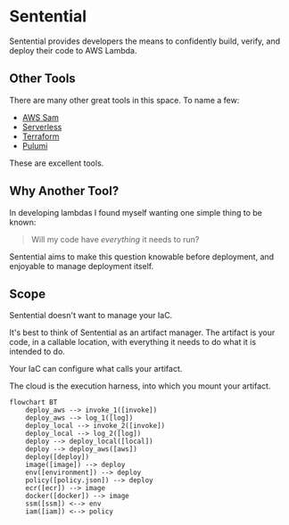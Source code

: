 # Sentential
Sentential provides developers the means to confidently build, verify, and deploy their code to AWS Lambda.

## Other Tools
There are many other great tools in this space. To name a few:

- [AWS Sam](https://aws.amazon.com/serverless/sam/)
- [Serverless](https://www.serverless.com/)
- [Terraform](https://www.terraform.io/)
- [Pulumi](https://www.pulumi.com/)

These are excellent tools.

## Why Another Tool?
In developing lambdas I found myself wanting one simple thing to be known:

> Will my code have _everything_ it needs to run?

Sentential aims to make this question knowable before deployment, and enjoyable to manage deployment itself.

## Scope
Sentential doesn't want to manage your IaC.

It's best to think of Sentential as an artifact manager. The artifact is your code, in a callable location, with everything it needs to do what it is intended to do.

Your IaC can configure what calls your artifact.

The cloud is the execution harness, into which you mount your artifact.

```mermaid
flowchart BT
    deploy_aws --> invoke_1([invoke])
    deploy_aws --> log_1([log])
    deploy_local --> invoke_2([invoke])
    deploy_local --> log_2([log])
    deploy --> deploy_local([local])
    deploy --> deploy_aws([aws])
    deploy([deploy])
    image([image]) --> deploy
    env([environment]) --> deploy
    policy([policy.json]) --> deploy
    ecr([ecr]) --> image
    docker([docker]) --> image
    ssm([ssm]) <--> env
    iam([iam]) <--> policy
```